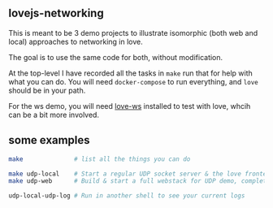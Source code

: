 ## lovejs-networking

This is meant to be 3 demo projects to illustrate isomorphic (both web and local) approaches to networking in love.

The goal is to use the same code for both, without modification.

At the top-level I have recorded all the tasks in `make` run that for help with what you can do. You will need `docker-compose` to run everything, and `love` should be in your path.

For the ws demo, you will need [love-ws](https://github.com/holywyvern/love-ws) installed to test with love, whcih can be a bit more involved.

## some examples

```sh
make              # list all the things you can do

make udp-local    # Start a regular UDP socket server & the love frontend
make udp-web      # Build & start a full webstack for UDP demo, complete with WASM proxy

udp-local-udp-log # Run in another shell to see your current logs
```